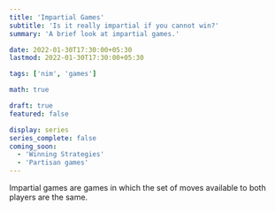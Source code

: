 ```yaml
---
title: 'Impartial Games'
subtitle: 'Is it really impartial if you cannot win?'
summary: 'A brief look at impartial games.'

date: 2022-01-30T17:30:00+05:30
lastmod: 2022-01-30T17:30:00+05:30

tags: ['nim', 'games']

math: true

draft: true
featured: false

display: series
series_complete: false
coming_soon:
  - 'Winning Strategies'
  - 'Partisan games'
---
```


Impartial games are games in which the set of moves available to both players are the same.
